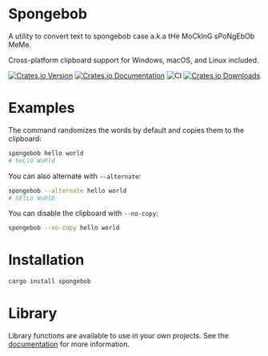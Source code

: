 # Spongebob
A utility to convert text to spongebob case a.k.a tHe MoCkInG sPoNgEbOb MeMe.

Cross-platform clipboard support for Windows, macOS, and Linux included.

[![Crates.io Version](https://img.shields.io/crates/v/spongebob?logo=rust)](https://crates.io/crates/spongebob)
[![Crates.io Documentation](https://docs.rs/spongebob/badge.svg)](https://docs.rs/spongebob)
![CI](https://img.shields.io/github/actions/workflow/status/asasine/spongebob/rust.yaml?branch=main)
[![Crates.io Downloads](https://img.shields.io/crates/d/spongebob)](https://crates.io/crates/spongebob)


# Examples
The command randomizes the words by default and copies them to the clipboard:
```bash
spongebob hello world
# heLlO WoRld
```

You can also alternate with `--alternate`:
```bash
spongebob --alternate hello world
# hElLo WoRlD
```

You can disable the clipboard with `--no-copy`:
```bash
spongebob --no-copy hello world
```

# Installation
```bash
cargo install spongebob
```

# Library
Library functions are available to use in your own projects. See the [documentation](https://docs.rs/spongebob) for more information.
